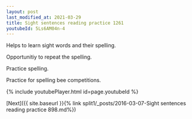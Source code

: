 ```yaml
---
layout: post
last_modified_at: 2021-03-29
title: Sight sentences reading practice 1261
youtubeId: 5Ls6AM04n-4
---
```

 
 
Helps to learn sight words and their spelling.

Opportunitiy to repeat the spelling. 

Practice spelling. 
 
Practice for spelling bee competitions. 
 
{% include youtubePlayer.html id=page.youtubeId %}
 
 

[Next]({{ site.baseurl }}{% link  split1/_posts/2016-03-07-Sight sentences reading practice 898.md%})
 
